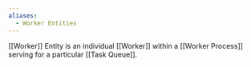 ```yaml
---
aliases:
  - Worker Entities
---
```

[[Worker]] Entity is an individual [[Worker]] within a [[Worker Process]] serving for a particular [[Task Queue]].
